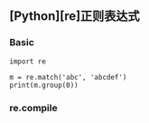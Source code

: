 ## [Python][re]正则表达式

### Basic

```
import re

m = re.match('abc', 'abcdef')
print(m.group(0))
```

### re.compile
